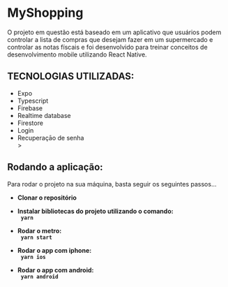 <h1>MyShopping</h1>
<p> O projeto em questão está baseado em um aplicativo que usuários podem controlar a lista de compras que desejam fazer em um supermercado e controlar as notas físcais e foi desenvolvido para treinar conceitos de desenvolvimento mobile utilizando React Native.</p>


<h2>TECNOLOGIAS UTILIZADAS:</h2>
<ul>
      <li>Expo</li>
      <li>Typescript</li>
      <li>Firebase</li>
      <li>Realtime database</li>
      <li>Firestore</li>
      <li>Login</li>
      <li>Recuperaçāo de senha</li>
>
      

</ul>

<h2>Rodando a aplicação:</h2>
<p> Para rodar o projeto na sua máquina, basta seguir os seguintes passos... </p>

   <ul> 
    <li><b>Clonar o repositório</li>
   </ul>
   <ul> 
    <li><b>Instalar bibliotecas do projeto utilizando o comando:</li></b>
    <code> yarn </code>
   </ul>
   <ul> 
    <li><b>Rodar o metro:</li></b>
    <code> yarn start </code>
   </ul>
    <ul> 
    <li><b>Rodar o app com iphone:</li></b>
    <code> yarn ios  </code>
   </ul>
      <ul> 
    <li><b>Rodar o app com android:</li></b>
    <code> yarn android  </code>
   </ul>
